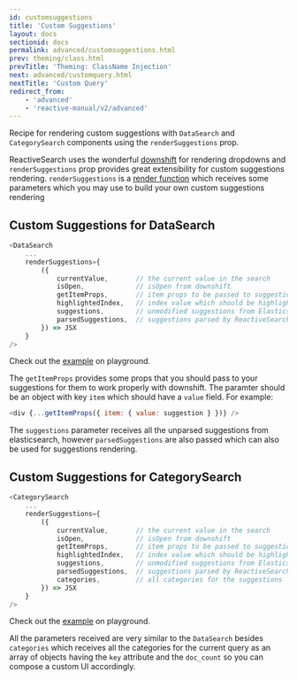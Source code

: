 ```yaml
---
id: customsuggestions
title: 'Custom Suggestions'
layout: docs
sectionid: docs
permalink: advanced/customsuggestions.html
prev: theming/class.html
prevTitle: 'Theming: ClassName Injection'
next: advanced/customquery.html
nextTitle: 'Custom Query'
redirect_from:
    - 'advanced'
    - 'reactive-manual/v2/advanced'
---
```


Recipe for rendering custom suggestions with `DataSearch` and `CategorySearch` components using the `renderSuggestions` prop.

ReactiveSearch uses the wonderful [downshift](https://github.com/paypal/downshift) for rendering dropdowns and `renderSuggestions` prop provides great extensibility for custom suggestions rendering. `renderSuggestions` is a [render function](https://reactjs.org/docs/render-props.html) which receives some parameters which you may use to build your own custom suggestions rendering

## Custom Suggestions for DataSearch

```js
<DataSearch
    ...
    renderSuggestions={
        ({
            currentValue,       // the current value in the search
            isOpen,             // isOpen from downshift
            getItemProps,       // item props to be passed to suggestions
            highlightedIndex,   // index value which should be highlighted
            suggestions,        // unmodified suggestions from Elasticsearch
            parsedSuggestions,  // suggestions parsed by ReactiveSearch
        }) => JSX
    }
/>
```

Check out the [example](https://opensource.appbase.io/playground/?selectedKind=Search%20components%2FDataSearch&selectedStory=With%20renderSuggestions&full=0&addons=1&stories=1&panelRight=0&addonPanel=storybooks%2Fstorybook-addon-knobs) on playground.

The `getItemProps` provides some props that you should pass to your suggestions for them to work properly with downshift. The paramter should be an object with key `item` which should have a `value` field. For example:

```js
<div {...getItemProps({ item: { value: suggestion } })} />
```

The `suggestions` parameter receives all the unparsed suggestions from elasticsearch, however `parsedSuggestions` are also passed which can also be used for suggestions rendering.

## Custom Suggestions for CategorySearch

```js
<CategorySearch
    ...
    renderSuggestions={
        ({
            currentValue,       // the current value in the search
            isOpen,             // isOpen from downshift
            getItemProps,       // item props to be passed to suggestions
            highlightedIndex,   // index value which should be highlighted
            suggestions,        // unmodified suggestions from Elasticsearch
            parsedSuggestions,  // suggestions parsed by ReactiveSearch
            categories,         // all categories for the suggestions
        }) => JSX
    }
/>
```

Check out the [example](https://opensource.appbase.io/playground/?selectedKind=Search%20components%2FCategorySearch&selectedStory=With%20renderSuggestions&full=0&addons=1&stories=1&panelRight=0&addonPanel=storybooks%2Fstorybook-addon-knobs) on playground.

All the parameters received are very similar to the `DataSearch` besides `categories` which receives all the categories for the current query as an array of objects having the `key` attribute and the `doc_count` so you can compose a custom UI accordingly.
